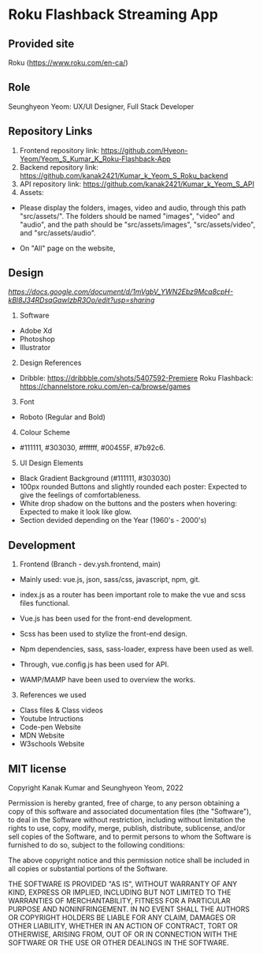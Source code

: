 # Roku Flashback Streaming App

## Provided site
Roku (https://www.roku.com/en-ca/)

## Role
Seunghyeon Yeom: UX/UI Designer, Full Stack Developer

## Repository Links
1. Frontend repository link: https://github.com/Hyeon-Yeom/Yeom_S_Kumar_K_Roku-Flashback-App
2. Backend repository link: https://github.com/kanak2421/Kumar_k_Yeom_S_Roku_backend
3. API repository link: https://github.com/kanak2421/Kumar_k_Yeom_S_API
4. Assets:

* Please display the folders, images, video and audio, through this path "src/assets/".
The folders should be named "images", "video" and "audio", and the path should be "src/assets/images", "src/assets/video", and "src/assets/audio".

* On "All" page on the website,

## Design
*https://docs.google.com/document/d/1mVgbV_YWN2Ebz9Mcq8cpH-kBl8J34RDsqGawIzbR3Oo/edit?usp=sharing*

1.	Software
-	Adobe Xd
-	Photoshop
-	Illustrator

2.  Design References
-   Dribble: https://dribbble.com/shots/5407592-Premiere
    Roku Flashback: https://channelstore.roku.com/en-ca/browse/games

3.	Font
-	Roboto (Regular and Bold)

4.	Colour Scheme
-   #111111, #303030, #ffffff, #00455F, #7b92c6.

5.  UI Design Elements
-   Black Gradient Background (#111111, #303030)
-	100px rounded Buttons and slightly rounded each poster: Expected to give the feelings of comfortableness.
-   White drop shadow on the buttons and the posters when hovering: Expected to make it look like glow.
-   Section devided depending on the Year (1960's - 2000's)

## Development
1. Frontend (Branch - dev.ysh.frontend, main)

-   Mainly used: vue.js, json, sass/css, javascript, npm, git.

-   index.js as a router has been important role to make the vue and scss files functional.
-   Vue.js has been used for the front-end development.
-   Scss has been used to stylize the front-end design.
-   Npm dependencies, sass, sass-loader, express have been used as well.
-   Through, vue.config.js has been used for API.
-   WAMP/MAMP have been used to overview the works.

3. References we used
- Class files & Class videos
- Youtube Intructions
- Code-pen Website
- MDN Website
- W3schools Website

## MIT license

Copyright Kanak Kumar and Seunghyeon Yeom, 2022

Permission is hereby granted, free of charge, to any person obtaining
a copy of this software and associated documentation files (the
"Software"), to deal in the Software without restriction, including
without limitation the rights to use, copy, modify, merge, publish,
distribute, sublicense, and/or sell copies of the Software, and to
permit persons to whom the Software is furnished to do so, subject to
the following conditions:

The above copyright notice and this permission notice shall be
included in all copies or substantial portions of the Software.

THE SOFTWARE IS PROVIDED "AS IS", WITHOUT WARRANTY OF ANY KIND,
EXPRESS OR IMPLIED, INCLUDING BUT NOT LIMITED TO THE WARRANTIES OF
MERCHANTABILITY, FITNESS FOR A PARTICULAR PURPOSE AND
NONINFRINGEMENT. IN NO EVENT SHALL THE AUTHORS OR COPYRIGHT HOLDERS BE
LIABLE FOR ANY CLAIM, DAMAGES OR OTHER LIABILITY, WHETHER IN AN ACTION
OF CONTRACT, TORT OR OTHERWISE, ARISING FROM, OUT OF OR IN CONNECTION
WITH THE SOFTWARE OR THE USE OR OTHER DEALINGS IN THE SOFTWARE.
